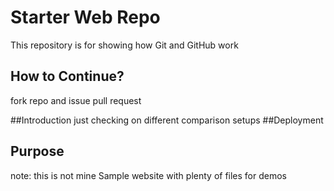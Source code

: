 # Starter Web Repo

This repository is for showing how Git and GitHub work

## How to Continue? 
fork repo and issue pull request

##Introduction
just checking on different comparison setups
##Deployment

## Purpose
note: this is not mine
Sample website with plenty of files for demos
